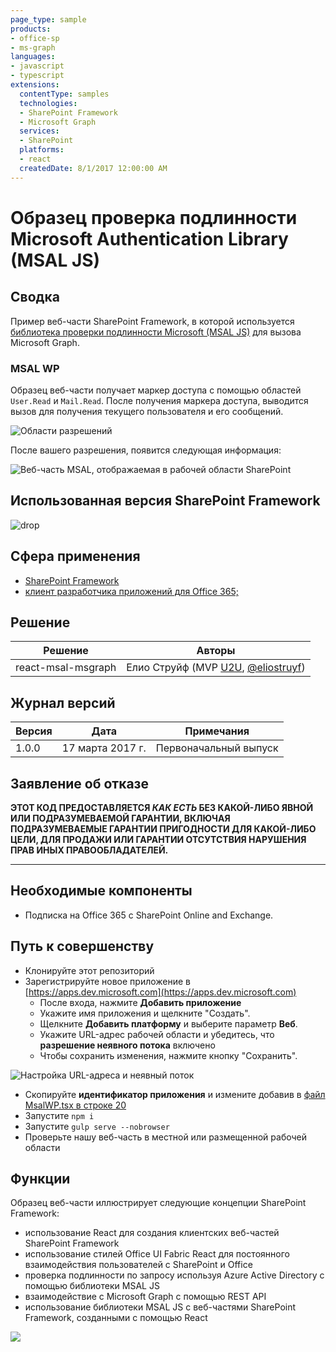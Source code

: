 ```yaml
---
page_type: sample
products:
- office-sp
- ms-graph
languages:
- javascript
- typescript
extensions:
  contentType: samples
  technologies:
  - SharePoint Framework
  - Microsoft Graph
  services:
  - SharePoint
  platforms:
  - react
  createdDate: 8/1/2017 12:00:00 AM
---
```

# Образец проверка подлинности Microsoft Authentication Library (MSAL JS)

## Сводка

Пример веб-части SharePoint Framework, в которой используется [библиотека проверки подлинности Microsoft (MSAL JS)](https://github.com/AzureAD/microsoft-authentication-library-for-js) для вызова Microsoft Graph.

### MSAL WP

Образец веб-части получает маркер доступа с помощью областей `User.Read` и `Mail.Read`. После получения маркера доступа, выводится вызов для получения текущего пользователя и его сообщений.

![Области разрешений](./assets/permission-scopes.png)

После вашего разрешения, появится следующая информация:

![Веб-часть MSAL, отображаемая в рабочей области SharePoint](./assets/msal-wp-output.png)

## Использованная версия SharePoint Framework 
![drop](https://img.shields.io/badge/drop-GA-green.svg)

## Сфера применения

* [SharePoint Framework](https://learn.microsoft.com/sharepoint/dev/spfx/sharepoint-framework-overview)
* [клиент разработчика приложений для Office 365;](https://learn.microsoft.com/sharepoint/dev/spfx/set-up-your-developer-tenant)

## Решение

Решение | Авторы
--------|---------
react-msal-msgraph| Елио Струйф (MVP [U2U](https://www.u2u.be), [@eliostruyf](https://www.twitter.com/eliostruyf))

## Журнал версий

Версия | Дата | Примечания
-------|----|--------
1.0.0 | 17 марта 2017 г. | Первоначальный выпуск

## Заявление об отказе
**ЭТОТ КОД ПРЕДОСТАВЛЯЕТСЯ *КАК ЕСТЬ* БЕЗ КАКОЙ-ЛИБО ЯВНОЙ ИЛИ ПОДРАЗУМЕВАЕМОЙ ГАРАНТИИ, ВКЛЮЧАЯ ПОДРАЗУМЕВАЕМЫЕ ГАРАНТИИ ПРИГОДНОСТИ ДЛЯ КАКОЙ-ЛИБО ЦЕЛИ, ДЛЯ ПРОДАЖИ ИЛИ ГАРАНТИИ ОТСУТСТВИЯ НАРУШЕНИЯ ПРАВ ИНЫХ ПРАВООБЛАДАТЕЛЕЙ.**

---

## Необходимые компоненты

- Подписка на Office 365 с SharePoint Online and Exchange.

## Путь к совершенству

- Клонируйте этот репозиторий
- Зарегистрируйте новое приложение в [https://apps.dev.microsoft.com](https://apps.dev.microsoft.com)
    - После входа, нажмите **Добавить приложение**
    - Укажите имя приложения и щелкните "Создать".
    - Щелкните **Добавить платформу** и выберите параметр **Веб**.
    - Укажите URL-адрес рабочей области и убедитесь, что **разрешение неявного потока** включено
    - Чтобы сохранить изменения, нажмите кнопку "Сохранить".

![Настройка URL-адреса и неявный поток](./assets/redirect-url.png)

- Скопируйте **идентификатор приложения** и измените добавив в [файл MsalWP.tsx в строке 20](./src/webparts/msalWp/components/MsalWp.tsx#20)
- Запустите `npm i`
- Запустите `gulp serve --nobrowser`
- Проверьте нашу веб-часть в местной или размещенной рабочей области

## Функции

Образец веб-части иллюстрирует следующие концепции SharePoint Framework:

- использование React для создания клиентских веб-частей SharePoint Framework
- использование стилей Office UI Fabric React для постоянного взаимодействия пользователей с SharePoint и Office
- проверка подлинности по запросу используя Azure Active Directory с помощью библиотеки MSAL JS
- взаимодействие с Microsoft Graph с помощью REST API
- использование библиотеки MSAL JS с веб-частями SharePoint Framework, созданными с помощью React

![](https://pnptelemetry.azurewebsites.net/sp-dev-fx-webparts/samples/react-msal-msgraph)
